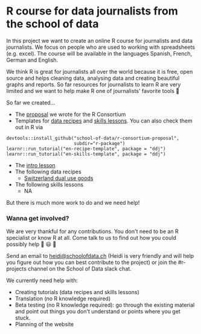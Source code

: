 # R course for data journalists from the school of data

In this project we want to create an online R course for journalists and data journalists. We focus on people who are used to working with spreadsheets (e.g. excel). The course will be available in the languages Spanish, French, German and English.

We think R is great for journalists all over the world because it is free, open source and helps cleaning data, analysing data and creating beautiful graphs and reports. So far resources for journalists to learn R are very limited and we want to help make R one of journalists' favorite tools :tada:


So far we created...

- The [proposal](https://github.com/school-of-data/r-consortium-proposal/blob/master/proposal.md) 
we wrote for the R Consortium
- Templates for [data recipes](https://github.com/school-of-data/r-consortium-proposal/tree/master/r-package/inst/tutorials/en-recipe-template)
and [skills lessons](https://github.com/school-of-data/r-consortium-proposal/tree/master/r-package/inst/tutorials/en-skills-template). You can also check them out in R via
```
devtools::install_github("school-of-data/r-consortium-proposal", 
                         subdir="r-package")
learnr::run_tutorial("en-recipe-template", package = "ddj")
learnr::run_tutorial("en-skills-template", package = "ddj")
```
- The [intro lesson](https://github.com/school-of-data/r-consortium-proposal/blob/master/material/lessons/Introduction.Rmd)
- The following data recipes
    + [Switzerland dual use goods](https://github.com/school-of-data/r-consortium-proposal/blob/master/material/lessons/switzerland-dual-use/recipe_switzerland-dual-use.Rmd)
- The following skills lessons 
    + NA
  
 But there is much more work to do and we need help!
 
 
 ### Wanna get involved?
 
We are very thankful for any contributions. You don't need to be an R specialist or know R at all. Come talk to us to find out how you could possibly help :cake: :smiley: :clap:
 
Send an email to heidi@schoolofdata.ch (Heidi is very friendly and will help you figure out how you can best contribute to the project) or join the #r-projects channel on the School of Data slack chat.
 
We currently need help with:
 
 - Creating tutorials (data recipes and skills lessons)
 - Translation (no R knowledge required)
 - Beta testing (no R knowledge required): go through the existing material and point out 
 things you don't understand or points where you get stuck.
 - Planning of the website
